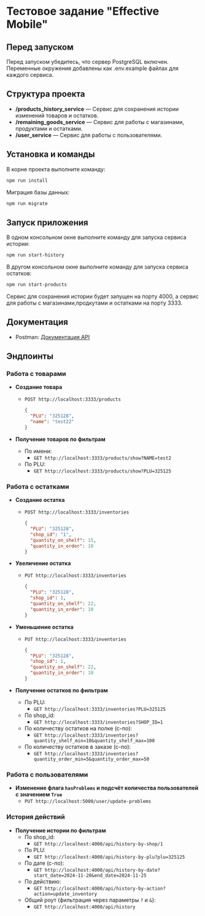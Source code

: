 # Тестовое задание "Effective Mobile"

## Перед запуском

Перед запуском убедитесь, что сервер PostgreSQL включен. Переменные окружения добавлены как .env.example файлах для каждого сервиса.

## Структура проекта

- **/products_history_service** — Сервис для сохранения истории изменений товаров и остатков.
- **/remaining_goods_service** — Сервис для работы с магазинами, продуктами и остатками.
- **/user_service** — Сервис для работы с пользователями.

## Установка и команды

В корне проекта выполните команду:

```bash
npm run install
```

Миграция базы данных:

```bash
npm run migrate
```

## Запуск приложения

В одном консольном окне выполните команду для запуска сервиса истории:

```bash
npm run start-history
```

В другом консольном окне выполните команду для запуска сервиса остатков:

```bash
npm run start-products
```

Сервис для сохранения истории будет запущен на порту 4000, а сервис для работы с магазинами,продкутами и остатками на порту 3333.

## Документация

- Postman: [Документация API](https://documenter.getpostman.com/view/29443735/2sAYBUCXmW)

## Эндпоинты

### Работа с товарами

- **Создание товара**

  - `POST http://localhost:3333/products`
    ```json
    {
      "PLU": "325128",
      "name": "test22"
    }
    ```

- **Получение товаров по фильтрам**
  - По имени:
    - `GET http://localhost:3333/products/show?NAME=test2`
  - По PLU:
    - `GET http://localhost:3333/products/show?PLU=325125`

### Работа с остатками

- **Создание остатка**

  - `POST http://localhost:3333/inventories`
    ```json
    {
      "PLU": "325128",
      "shop_id": "1",
      "quantity_on_shelf": 15,
      "quantity_in_order": 10
    }
    ```

- **Увеличение остатка**
  - `PUT http://localhost:3333/inventories`
    ```json
    {
      "PLU": "325128",
      "shop_id": 1,
      "quantity_on_shelf": 22,
      "quantity_in_order": 10
    }
    ```
- **Уменьшение остатка**
  - `PUT http://localhost:3333/inventories`
    ```json
    {
      "PLU": "325128",
      "shop_id": 1,
      "quantity_on_shelf": 22,
      "quantity_in_order": 10
    }
    ```
- **Получение остатков по фильтрам**
  - По PLU:
    - `GET http://localhost:3333/inventories?PLU=325125`
  - По shop_id:
    - `GET http://localhost:3333/inventories?SHOP_ID=1`
  - По количеству остатков на полке (с-по):
    - `GET http://localhost:3333/inventories?quantity_shelf_min=10&quantity_shelf_max=100`
  - По количеству остатков в заказе (с-по):
    - `GET http://localhost:3333/inventories?quantity_order_min=5&quantity_order_max=50`

### Работа с пользователями

- **Изменение флага `hasProblems` и подсчёт количества пользователей с значением `True`**
  - `PUT http://localhost:5000/user/update-problems`

### История действий

- **Получение истории по фильтрам**
  - По shop_id:
    - `GET http://localhost:4000/api/history-by-shop/1`
  - По PLU:
    - `GET http://localhost:4000/api/history-by-plu?plu=325125`
  - По дате (с-по):
    - `GET http://localhost:4000/api/history-by-date?start_date=2024-11-20&end_date=2024-11-25`
  - По действию:
    - `GET http://localhost:4000/api/history-by-action?action=update_inventory`
  - Общий роут (фильтрация через параметры `?` и `&`):
    - `GET http://localhost:4000/api/history`
